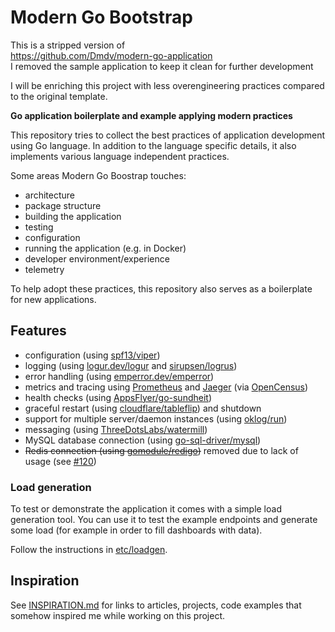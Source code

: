 # Modern Go Bootstrap

This is a stripped version of   
https://github.com/Dmdv/modern-go-application  
I removed the sample application to keep it clean for further development  

I will be enriching this project with less overengineering practices compared to the original template.



**Go application boilerplate and example applying modern practices**

This repository tries to collect the best practices of application development using Go language.
In addition to the language specific details, it also implements various language independent practices.

Some areas Modern Go Boostrap touches:

- architecture
- package structure
- building the application
- testing
- configuration
- running the application (e.g. in Docker)
- developer environment/experience
- telemetry

To help adopt these practices, this repository also serves as a boilerplate for new applications.


## Features

- configuration (using [spf13/viper](https://github.com/spf13/viper))
- logging (using [logur.dev/logur](https://logur.dev/logur) and [sirupsen/logrus](https://github.com/sirupsen/logrus))
- error handling (using [emperror.dev/emperror](https://emperror.dev/emperror))
- metrics and tracing using [Prometheus](https://prometheus.io/) and [Jaeger](https://www.jaegertracing.io/) (via [OpenCensus](https://opencensus.io/))
- health checks (using [AppsFlyer/go-sundheit](https://github.com/AppsFlyer/go-sundheit))
- graceful restart (using [cloudflare/tableflip](https://github.com/cloudflare/tableflip)) and shutdown
- support for multiple server/daemon instances (using [oklog/run](https://github.com/oklog/run))
- messaging (using [ThreeDotsLabs/watermill](https://github.com/ThreeDotsLabs/watermill))
- MySQL database connection (using [go-sql-driver/mysql](https://github.com/go-sql-driver/mysql))
- ~~Redis connection (using [gomodule/redigo](https://github.com/gomodule/redigo))~~ removed due to lack of usage (see [#120](../../issues/120))

### Load generation

To test or demonstrate the application it comes with a simple load generation tool.
You can use it to test the example endpoints and generate some load (for example in order to fill dashboards with data).

Follow the instructions in [etc/loadgen](etc/loadgen).

## Inspiration

See [INSPIRATION.md](INSPIRATION.md) for links to articles, projects, code examples that somehow inspired
me while working on this project.

